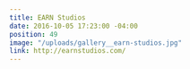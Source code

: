 ```yaml
---
title: EARN Studios
date: 2016-10-05 17:23:00 -04:00
position: 49
image: "/uploads/gallery__earn-studios.jpg"
link: http://earnstudios.com/
---
```


